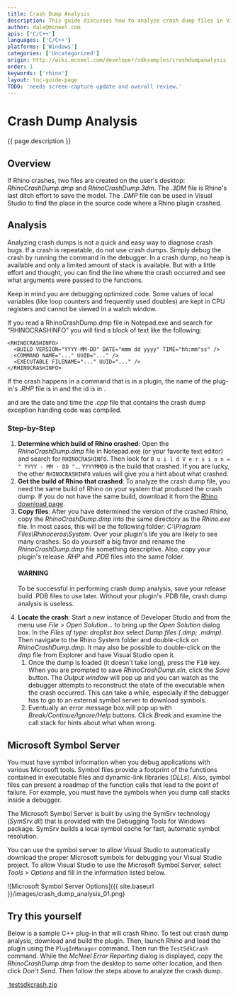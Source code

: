 ```yaml
---
title: Crash Dump Analysis
description: This guide discusses how to analyze crash dump files in Visual Studio.
author: dale@mcneel.com
apis: ['C/C++']
languages: ['C/C++']
platforms: ['Windows']
categories: ['Uncategorized']
origin: http://wiki.mcneel.com/developer/sdksamples/crashdumpanalysis
order: 1
keywords: ['rhino']
layout: toc-guide-page
TODO: 'needs screen-capture update and overall review.'
---
```


# Crash Dump Analysis

{{ page.description }}

## Overview

If Rhino crashes, two files are created on the user's desktop: *RhinoCrashDump.dmp* and *RhinoCrashDump.3dm*. The *.3DM* file is Rhino's last ditch effort to save the model.  The *.DMP* file can be used in Visual Studio to find the place in the source code where a Rhino plugin crashed.

## Analysis

Analyzing crash dumps is not a quick and easy way to diagnose crash bugs.  If a crash is repeatable, do not use crash dumps. Simply debug the crash by running the command in the debugger.  In a crash dump, no heap is available and only a limited amount of stack is available.  But with a little effort and thought, you can find the line where the crash occurred and see what arguments were passed to the functions.

Keep in mind you are debugging optimized code.  Some values of local variables (like loop counters and frequently used doubles) are kept in CPU registers and cannot be viewed in a watch window.

If you read a RhinoCrashDump.dmp file in Notepad.exe and search for “RHINOCRASHINFO” you will find a block of text like the following:

```
<RHINOCRASHINFO>
  <BUILD VERSION="YYYY-MM-DD" DATE="mmm dd yyyy" TIME="hh:mm"ss" />
  <COMMAND NAME="..." UUID="..." />
  <EXECUTABLE FILENAME="..." UUID="..." />
</RHINOCRASHINFO>
```

If the crash happens in a command that is in a plugin, the name of the plug-in's *.RHP* file is in *<EXECUTABLE FILENAME>* and the id is in *<EXECUTABLE UUID>*.

*<BUILD DATE>* and *<BUILD TIME>* are the date and time the *.cpp* file that contains the crash dump exception handing code was compiled.

### Step-by-Step

1. **Determine which build of Rhino crashed**: Open the *RhinoCrashDump.dmp* file in Notepad.exe (or your favorite text editor) and search for `RHINOCRASHINFO`.  Then look for `B u i l d V e r s i o n = " YYYY - MM - DD "`... `YYYYMMDD` is the build that crashed.  If you are lucky, the other `RHINOCRASHINFO` values will give you a hint about what crashed.
1. **Get the build of Rhino that crashed**: To analyze the crash dump file, you need the same build of Rhino on your system that produced the crash dump.  If you do not have the same build, download it from the [Rhino download page](http://www.rhino3d.com/download).
1. **Copy files**: After you have determined the version of the crashed Rhino, copy the *RhinoCrashDump.dmp* into the same directory as the *Rhino.exe* file.  In most cases, this will be the following folder: *C:\\Program Files\\Rhinoceros\\System*.  Over your plugin's life you are likely to see many crashes.  So do yourself a big favor and rename the *RhinoCrashDump.dmp* file something descriptive. Also, copy your plugin's release *.RHP* and *.PDB* files into the same folder.
     <div class="bs-callout bs-callout-danger">
       <h4>WARNING</h4>
       <p>To be successful in performing crash dump analysis, save your release build .PDB files to use later.  Without your plugin's .PDB file, crash dump analysis is useless.</p>
     </div>
1. **Locate the crash**: Start a new instance of Developer Studio and from the menu use *File* > *Open Solution...* to bring up the *Open Solution* dialog box.  In the *Files of type: droplist box* select *Dump files (.dmp; .mdmp)*.  Then navigate to the Rhino System folder and double-click on *RhinoCrashDump.dmp*.  It may also be possible to double-click on the *dmp* file from Explorer and have Visual Studio open it.
     1. Once the dump is loaded (it doesn't take long), press the <kbd>F10</kbd> key.  When you are prompted to save *RhinoCrashDump.sln*, click the *Save* button.  The *Output window* will pop up and you can watch as the debugger attempts to reconstruct the state of the executable when the crash occurred.  This can take a while, especially if the debugger has to go to an external symbol server to download symbols.
     1. Eventually an error message box will pop up with *Break/Continue/Ignore/Help* buttons.  Click *Break* and examine the call stack for hints about what when wrong.

## Microsoft Symbol Server

You must have symbol information when you debug applications with various Microsoft tools.  Symbol files provide a footprint of the functions contained in executable files and dynamic-link libraries (*DLLs*). Also, symbol files can present a roadmap of the function calls that lead to the point of failure.  For example, you must have the symbols when you dump call stacks inside a debugger.

The Microsoft Symbol Server is built by using the SymSrv technology (*SymSrv.dll*) that is provided with the Debugging Tools for Windows package.  SymSrv builds a local symbol cache for fast, automatic symbol resolution.

You can use the symbol server to allow Visual Studio to automatically download the proper Microsoft symbols for debugging your Visual Studio project.  To allow Visual Studio to use the Microsoft Symbol Server, select *Tools* > *Options* and fill in the information listed below.

![Microsoft Symbol Server Options]({{ site.baseurl }}/images/crash_dump_analysis_01.png)

## Try this yourself

Below is a sample C++ plug-in that will crash Rhino.  To test out crash dump analysis, download and build the plugin.  Then, launch Rhino and load the plugin using the `PlugInManager` command.  Then run the `TestSdkCrash` command.  While the *McNeel Error Reporting* dialog is displayed, copy the *RhinoCrashDump.dmp* from the desktop to some other location, and then click *Don't Send*.  Then follow the steps above to analyze the crash dump.

<a href="{{ site.baseurl }}/files/testsdkcrash.zip"><span class="glyphicon glyphicon-download">&nbsp;testsdkcrash.zip</span></a>
